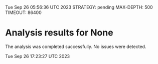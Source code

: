 Tue Sep 26 05:56:36 UTC 2023
STRATEGY: pending
MAX-DEPTH: 500
TIMEOUT: 86400
# Analysis results for None
The analysis was completed successfully. No issues were detected.

Tue Sep 26 17:23:27 UTC 2023
